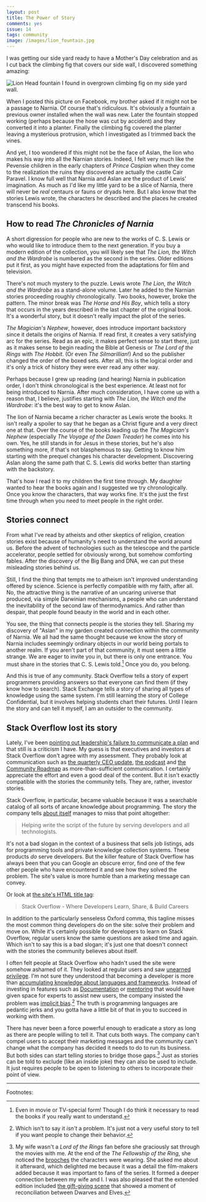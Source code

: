```yaml
---
layout: post
title: The Power of Story
comments: yes
issue: 14
tags: community
image: /images/lion_fountain.jpg
---
```


I was getting our side yard ready to have a Mother's Day celebration
and as I cut back the climbing fig that covers our side wall, I
discovered something amazing:

![Lion Head fountain I found in overgrown climbing fig on my side yard
wall.](/images/lion_fountain.jpg) 

When I posted this picture on Facebook, my brother asked if it might not
be a passage to Narnia. Of course that's ridiculous. It's obviously a
fountain a previous owner installed when the wall was new. Later the
fountain stopped working (perhaps because the hose was cut by
accident) and they converted it into a planter. Finally the climbing fig
covered the planter leaving a mysterious protrusion, which I
investigated as I trimmed back the vines.

And yet, I too wondered if this might not be the face of Aslan, the
lion who makes his way into all the Narnian stories. Indeed, I felt
very much like the Pevensie children in the early chapters of _Prince
Caspian_ when they come to the realization the ruins they discovered
are actually the castle Cair Paravel. I know full well that Narnia and
Aslan are the product of Lewis' imagination. As much as I'd like my
little yard to be a slice of Narnia, there will never be _real_
centaurs or fauns or dryads here. But I also know that the stories
Lewis wrote, the characters he described and the places he created
transcend his books.


## How to read _The Chronicles of Narnia_

A short digression for people who are new to the works of C. S. Lewis
or who would like to introduce them to the next generation. If you buy
a modern edition of the collection, you will likely see that _The
Lion, the Witch and the Wardrobe_ is numbered as the second in the
series. Older editions put it first, as you might have expected from
the adaptations for film and television.

There's not much mystery to the puzzle. Lewis wrote _The Lion, the
Witch and the Wardrobe_ as a stand-alone volume. Later he added to the
Narnian stories proceeding roughly chronologically. Two books,
however, broke the pattern. The minor break was _The Horse and His
Boy_, which tells a story that occurs in the years described in the
last chapter of the original book. It's a wonderful story, but it
doesn't really impact the plot of the series.

_The Magician's Nephew_, however, does introduce important backstory
since it details the origins of Narnia. If read first, it creates a
very satisfying arc for the series. Read as an epic, it makes perfect
sense to start there, just as it makes sense to begin reading the
Bible at Genesis or _The Lord of the Rings_ with _The Hobbit_. (Or
even _The Silmarillian_!) And so the publisher changed the order of
the boxed sets. After all, this is the logical order and it's only a
trick of history they were ever read any other way.

Perhaps because I grew up reading (and hearing) Narnia in publication
order, I don't think chronological is the best experience. At least
not for being introduced to Narnia. After much consideration, I have
come up with a reason that, I believe, justifies starting with _The
Lion, the Witch and the Wardrobe_: it's the best way to get to know
Aslan.

The lion of Narnia became a richer character as Lewis wrote the
books. It isn't really a spoiler to say that he began as a Christ
figure and a very direct one at that. Over the course of the books
leading up the _The Magician's Nephew_ (especially _The Voyage of the
Dawn Treader_) he comes into his own. Yes, he still stands in for
Jesus in these stories, but he's also something more, if that's not
blasphemous to say. Getting to know him starting with the prequel
changes his character development. Discovering Aslan along the same
path that C. S. Lewis did works better than starting with the
backstory.

That's how I read it to my children the first time through. My
daughter wanted to hear the books again and I suggested we try
chronologically. Once you know the characters, that way works
fine. It's the just the first time through when you need to meet
people in the right order.

## Stories connect

From what I've read by atheists and other skeptics of religion,
creation stories exist because of humanity's need to understand the
world around us. Before the advent of technologies such as the
telescope and the particle accelerator, people settled for obviously
wrong, but somehow comforting fables. After the discovery of the Big
Bang and DNA, we can put these misleading stories behind us.

Still, I find the thing that tempts me to atheism isn't improved
understanding offered by science. Science is perfectly compatible with
my faith, after all. No, the attractive thing is the narrative of an
uncaring universe that produced, via simple Darwinian mechanisms, a
people who can understand the inevitability of the second law of
thermodynamics. And rather than despair, that people found beauty in
the world and in each other.

You see, the thing that connects people is the stories they
tell. Sharing my discovery of "Aslan" in my garden created connection
within the community of Narnia. We all had the same thought because we
know the story of Narnia includes seemingly ordinary objects in our
world being portals to another realm. If you aren't part of that
community, it must seem a little strange. We are eager to invite you
in, but there is only one entrance. You must share in the stories that
C. S. Lewis told.[^1] Once you do, you belong.

And this is true of any community. Stack Overflow tells a story of
expert programmers providing answers so that everyone can find them
(if they know how to search). Stack Exchange tells a story of sharing
all types of knowledge using the same system. I'm still learning the
story of College Confidential, but it involves helping students chart
their futures. Until I learn the story and can tell it myself, I am an
outsider to the community.

## Stack Overflow lost its story

Lately, I've been [pointing out leadership's failure to communicate a
plan](/2020/02/07/rose_parable.html) and that still is a criticism I
have. My guess is that executives and investors at Stack Overflow
don't agree with my assessment. They probably look at communication
such as [the quarterly CEO
update](https://meta.stackexchange.com/q/347549/1438), [the
podcast](https://stackoverflow.blog/podcast/) and [the Community
Roadmap](https://stackoverflow.blog/2020/04/08/q2-community-roadmap/)
as more-than-sufficient communication. I certainly appreciate the
effort and even a good deal of the content. But it isn't exactly
compatible with the stories the community tells. They are, rather,
investor stories.

Stack Overflow, in particular, became valuable because it was a
searchable catalog of all sorts of arcane knowledge about
programming. The story the company tells [about
itself](https://stackoverflow.com/company) manages to miss that point
altogether:

> Helping write the script of the future by serving developers and all
> technologists.

It's not a bad slogan in the context of a business that sells job
listings, ads for programming tools and private knowledge collection
systems. These products _do_ serve developers. But the killer feature
of Stack Overflow has always been that you can Google an obscure
error, find one of the few other people who have encountered it and
see how they solved the problem. The site's value is more humble than
a marketing message can convey.

Or look at [the site's HTML title
tag](view-source:https://stackoverflow.com/):

> Stack Overflow - Where Developers Learn, Share, & Build Careers

In addition to the particularly senseless Oxford comma, this tagline
misses the most common thing developers do on the site: solve their
problem and move on. While it's certainly possible for developers to
learn on Stack Overflow, regular users know the same questions are
asked time and again. Which isn't to say this is a bad slogan; it's
just one that doesn't connect with the stories the community believes
about itself.



<!--Let me explain with an analogy. Suppose you were assigned the world's
most pedantic editor.  They scrutinize every sentence you write in
emails, documents and chat. If there is a mistake, they respond in
one of three ways:

1. Circle the mistake in red marker with a note.
2. Return the sentence with an generic error such as "spelling",
   "grammar" or "punctuation".
3. Allow the sentence to be published, but randomly change its meaning
   or the meaning of surrounding sentences.
   
This would be more bearable if the editor used standard English. But
this editor has some idiosyncratic tendencies. For instance, they
don't use the Oxford comma in preference to the [Cambridge
comma](https://www.glossophilia.org/2013/04/oxford-cambridge-a-new-battleground-for-an-old-rivalry/). Because
the I before E rule has so many exceptions, this editor requires E
before I. It's more reasonable since the order is alphabetical. They
also avoid the one-or-two-spaces controversy by allowing either unless
the sentence ends a paragraph. In that case, there must only be one
space.

Learning the rules requires reading an almost impenetrable manual of
style. The good news is that thousands of other writers also use the
same proofreader and they've created a site for answering questions:
Letter Overflow. (It's named after a common and cryptic error reported
when a sentence uses more than the allowed number of E's.) Thanks to
that site, everyone who must satisfy each editor (and there are
hundreds of them) can learn how to fix problems with their sentences.

Now a new owner has taken over Letter Overflow. They notice a lot of
new authors struggle to write sentences and that LO is a great tool
for people to understand proofreaders. So they come up with a new slogan: 

> Helping write the sentences of the future by serving authors.

Next they told the people using the site to be nicer to new users and
to stop pointing out all the mistakes they were making. Nobody wants
to be criticized after all. When the users push back that they are just explaining the hard reality of working with these

-->

I often felt people at Stack Overflow who hadn't used the site were
somehow ashamed of it. They looked at regular users and saw [unearned
privilege](/2019/05/20/meristocracy.html). I'm not sure they
understood that becoming a developer is more than [accumulating
knowledge about languages and
frameworks](/2015/04/22/cs_females.html). Instead of investing in
features such as
[Documentation](https://meta.stackoverflow.com/questions/354217/sunsetting-documentation)
or
[mentoring](https://meta.stackoverflow.com/questions/353845/stack-overflow-mentorship-research-project)
that would have given space for experts to assist new users, the
company insisted the problem was [implicit
bias](https://stackoverflow.blog/2018/04/26/stack-overflow-isnt-very-welcoming-its-time-for-that-to-change/).[^2]
The truth is programming languages are pedantic jerks and you gotta
have a little bit of that in you to succeed in working with them.

There has never been a force powerful enough to eradicate a story as
long as there are people willing to tell it. That cuts both ways. The
company can't compel users to accept their marketing messages and the
community can't change what the company has decided it needs to do to
run its business. But both sides can start telling stories to bridge
those gaps.[^3] Just as stories can be told to exclude (like an
inside joke) they can also be used to include. It just requires people
to be open to listening to others to incorporate their point of view.

---

Footnotes:

[^1]: Even in movie or TV-special form! Though I do think it necessary
    to read the books if you really want to understand.

[^2]: Which isn't to say it _isn't_ a problem. It's just not a very
    useful story to tell if you want people to change their behavior.

[^3]: My wife wasn't a _Lord of the Rings_ fan before she graciously
    sat through the movies with me. At the end of the _The Fellowship
    of the Ring_, she noticed the
    [brooches](https://tolkiengateway.net/wiki/Elven_brooches) the
    characters were wearing. She asked me about it afterward, which
    delighted me because it was a detail the film-makers added because
    it was important to fans of the series. It formed a deeper
    connection between my wife and I. I was also pleased that the
    extended edition included [the gift-giving
    scene](https://www.youtube.com/watch?v=p9FdKBVpkec) that showed a
    moment of reconciliation between Dwarves and Elves.

<!--  LocalWords:  Aslan Dwarves
 -->
